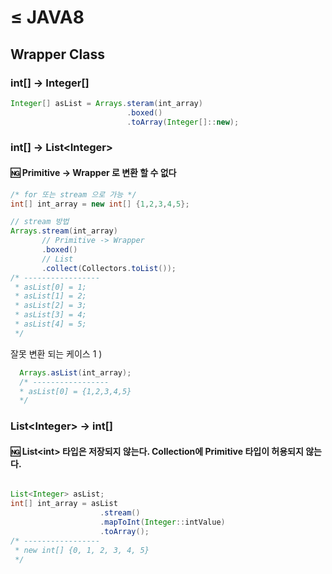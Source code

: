 # ≤ JAVA8

## Wrapper Class

### int\[] -> Integer\[]

```java
Integer[] asList = Arrays.steram(int_array)
                          .boxed()
                          .toArray(Integer[]::new);
```

### int\[] -> List\<Integer>

#### 🆖 Primitive -> Wrapper 로 변환 할 수 없다

```java
/* for 또는 stream 으로 가능 */
int[] int_array = new int[] {1,2,3,4,5};

// stream 방법
Arrays.stream(int_array)
       // Primitive -> Wrapper
       .boxed()
       // List
       .collect(Collectors.toList()); 
/* -----------------
 * asList[0] = 1;
 * asList[1] = 2;
 * asList[2] = 3;
 * asList[3] = 4;
 * asList[4] = 5;
 */
```

잘못 변환 되는 케이스 1 )

```java
  Arrays.asList(int_array); 
  /* -----------------
  * asList[0] = {1,2,3,4,5} 
  */
```

### List\<Integer> -> int\[]

#### 🆖 List\<int> 타입은 저장되지 않는다. Collection에 Primitive 타입이 허용되지 않는다.

```java

List<Integer> asList;
int[] int_array = asList
                    .stream()
                    .mapToInt(Integer::intValue)
                    .toArray();
/* -----------------
 * new int[] {0, 1, 2, 3, 4, 5} 
 */
```

